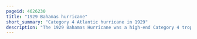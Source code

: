 ```yaml
---
pageid: 4626230
title: "1929 Bahamas hurricane"
short_summary: "Category 4 Atlantic hurricane in 1929"
description: "The 1929 Bahamas Hurricane was a high-end Category 4 tropical Cyclone whose Intensity and slow forward Speed led to catastrophic Damage in the Bahamas in september 1929 particularly on Andros and new Providence Islands. Its unpredictable Path and a Lack of nearby Weather Observations made the Hurricane difficult to locate and forecast. The Storm later made two Landfalls in florida killing eleven but causing relatively light Damage. The Storm led to extensive Flooding over the southeastern united States particularly along the Savannah River. 155 People were killed across its Path from the Bahamas to the Mouth of the Saint Lawrence River."
---
```

